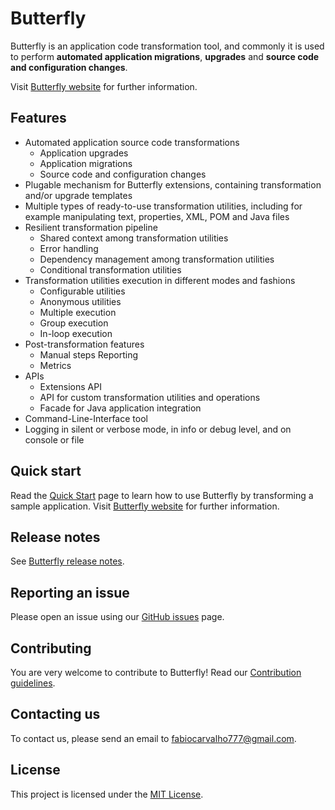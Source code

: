 
# Butterfly

Butterfly is an application code transformation tool, and commonly it is used to perform **automated application migrations**, **upgrades** and **source code and configuration changes**.

Visit <a href="https://paypal.github.io/butterfly/" target="_blank">Butterfly website</a> for further information.

## Features

* Automated application source code transformations
  * Application upgrades
  * Application migrations
  * Source code and configuration changes
* Plugable mechanism for Butterfly extensions, containing transformation and/or upgrade templates
* Multiple types of ready-to-use transformation utilities, including for example manipulating text, properties, XML, POM and Java files
* Resilient transformation pipeline
  * Shared context among transformation utilities
  * Error handling
  * Dependency management among transformation utilities
  * Conditional transformation utilities
* Transformation utilities execution in different modes and fashions
  * Configurable utilities
  * Anonymous utilities
  * Multiple execution
  * Group execution
  * In-loop execution
* Post-transformation features
  * Manual steps Reporting
  * Metrics
* APIs
  * Extensions API
  * API for custom transformation utilities and operations
  * Facade for Java application integration
* Command-Line-Interface tool
* Logging in silent or verbose mode, in info or debug level, and on console or file

## Quick start
Read the <a href="https://paypal.github.io/butterfly/QUICK_START" target="_blank">Quick Start</a> page to learn how to use Butterfly by transforming a sample application.
Visit <a href="https://paypal.github.io/butterfly/" target="_blank">Butterfly website</a> for further information.

## Release notes
See [Butterfly release notes](docs/RELEASE_NOTES.md).

## Reporting an issue
Please open an issue using our [GitHub issues](https://github.com/paypal/butterfly/issues) page.

## Contributing
You are very welcome to contribute to Butterfly! Read our [Contribution guidelines](docs/CONTRIBUTING.md).

## Contacting us
To contact us, please send an email to <a href="mailto:fabiocarvalho777@gmail.com">fabiocarvalho777@gmail.com</a>.

## License
This project is licensed under the [MIT License](LICENSE.txt).
